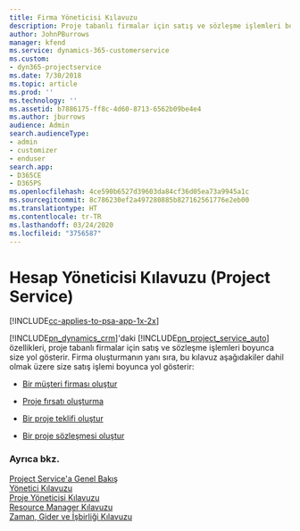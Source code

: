 ```yaml
---
title: Firma Yöneticisi Kılavuzu
description: Proje tabanlı firmalar için satış ve sözleşme işlemleri boyunca size yol gösteren Project Service için hesap yöneticisi kılavuzu.
author: JohnPBurrows
manager: kfend
ms.service: dynamics-365-customerservice
ms.custom:
- dyn365-projectservice
ms.date: 7/30/2018
ms.topic: article
ms.prod: ''
ms.technology: ''
ms.assetid: b7886175-ff8c-4d60-8713-6562b09be4e4
ms.author: jburrows
audience: Admin
search.audienceType:
- admin
- customizer
- enduser
search.app:
- D365CE
- D365PS
ms.openlocfilehash: 4ce590b6527d39603da84cf36d05ea73a9945a1c
ms.sourcegitcommit: 8c786230ef2a497280885b827162561776e2eb00
ms.translationtype: HT
ms.contentlocale: tr-TR
ms.lasthandoff: 03/24/2020
ms.locfileid: "3756587"
---
```

# <a name="account-manager-guide-project-service"></a>Hesap Yöneticisi Kılavuzu (Project Service)

[!INCLUDE[cc-applies-to-psa-app-1x-2x](../includes/cc-applies-to-psa-app-1x-2x.md)]

[!INCLUDE[pn_dynamics_crm](../includes/pn-dynamics-crm.md)]'daki [!INCLUDE[pn_project_service_auto](../includes/pn-project-service-auto.md)] özellikleri, proje tabanlı firmalar için satış ve sözleşme işlemleri boyunca size yol gösterir. Firma oluşturmanın yanı sıra, bu kılavuz aşağıdakiler dahil olmak üzere size satış işlemi boyunca yol gösterir:  
  
-   [Bir müşteri firması oluştur](../project-service/create-customer-account.md)  
  
-   [Proje fırsatı oluşturma](../project-service/create-project-opportunity.md)  
  
-   [Bir proje teklifi oluştur](../project-service/create-project-quote.md)  
  
-   [Bir proje sözleşmesi oluştur](../project-service/create-project-contract.md)  
  
  
### <a name="see-also"></a>Ayrıca bkz.  
 [Project Service'a Genel Bakış](../project-service/overview.md)   
 [Yönetici Kılavuzu](../project-service/admin-guide.md)   
 [Proje Yöneticisi Kılavuzu](../project-service/project-manager-guide.md)   
 [Resource Manager Kılavuzu](../project-service/resource-manager-guide.md)   
 [Zaman, Gider ve İşbirliği Kılavuzu](../project-service/time-expense-collaboration-guide.md)
